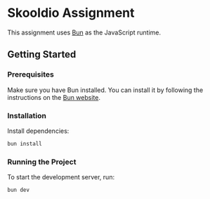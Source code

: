 # Skooldio Assignment

This assignment uses [Bun](https://bun.sh/) as the JavaScript runtime.

## Getting Started

### Prerequisites

Make sure you have Bun installed. You can install it by following the instructions on the [Bun website](https://bun.sh/).

### Installation

Install dependencies:

```sh
bun install
```

### Running the Project

To start the development server, run:

```sh
bun dev
```
